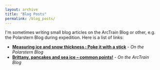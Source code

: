 ```yaml
---
layout: archive
title: "Blog Posts"
permalink: /blog_posts/
---
```


I'm sometimes writing small blog articles on the ArcTrain Blog or other, e.g. the Polarstern Blog during expedition. Here is a list of links:

- [**Measuring ice and snow thickness : Poke it with a stick**](https://blogs.helmholtz.de/polarstern/en/2018/10/measuring-ice-and-snow-thickness-poke-it-with-a-stick/) - *On the Polarstern Blog*
- [**Brittany, pancakes and sea ice – common points!**](https://arctrain.de/brittany-pancakes-and-sea-ice-common-points/) - *On the ArcTrain Blog* 
